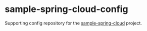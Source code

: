 # sample-spring-cloud-config

Supporting config repository for the [sample-spring-cloud](https://github.com/mrasband/sample-spring-cloud) project.
